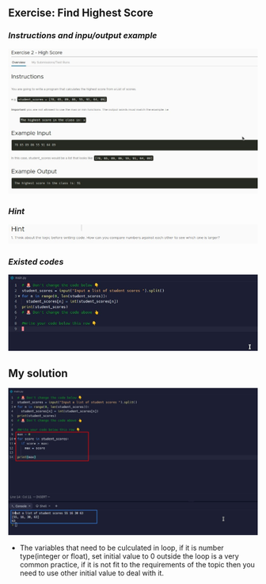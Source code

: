 ## **Exercise: Find Highest Score**

### _Instructions and inpu/output example_

![Alt instructions and example](pic/01.jpg)

### _Hint_

![Alt hint](pic/02.jpg)

### _Existed codes_

![Alt existed codes](pic/03.jpg)

## **My solution**

![Alt solution](pic/04.jpg)

- The variables that need to be culculated in loop, if it is number type(integer or float), set initial value to 0 outside the loop is a very common practice, if it is not fit to the requirements of the topic then you need to use other initial value to deal with it.
